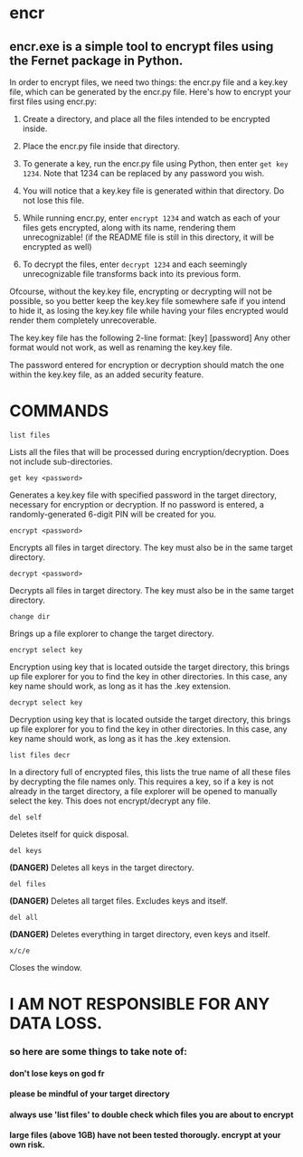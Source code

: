 # encr
## encr.exe is a simple tool to encrypt files using the Fernet package in Python.

In order to encrypt files, we need two things: the encr.py file and a key.key file, which can be generated by the encr.py file. Here's how to encrypt your first files using encr.py:

1) Create a directory, and place all the files intended to be encrypted inside.

2) Place the encr.py file inside that directory.

3) To generate a key, run the encr.py file using Python, then enter `get key 1234`. Note that 1234 can be replaced by any password you wish.

4) You will notice that a key.key file is generated within that directory. Do not lose this file.

5) While running encr.py, enter `encrypt 1234` and watch as each of your files gets encrypted, along with its name, rendering them unrecognizable! (if the README file is still in this directory, it will be encrypted as well)

6) To decrypt the files, enter `decrypt 1234` and each seemingly unrecognizable file transforms back into its previous form.

Ofcourse, without the key.key file, encrypting or decrypting will not be possible, so you better keep the key.key file somewhere safe if you intend to hide it, as losing the key.key file while having your files encrypted would render them completely unrecoverable. 

The key.key file has the following 2-line format:
[key]
[password]
Any other format would not work, as well as renaming the key.key file.

The password entered for encryption or decryption should match the one within the key.key file, as an added security feature.

# COMMANDS
``` 
list files
```
Lists all the files that will be processed during encryption/decryption. Does not include sub-directories.
```
get key <password>
```
Generates a key.key file with specified password in the target directory, necessary for encryption or decryption. If no password is entered, a randomly-generated 6-digit PIN will be created for you.
```
encrypt <password>
```
Encrypts all files in target directory. The key must also be in the same target directory.
```
decrypt <password>
```
Decrypts all files in target directory. The key must also be in the same target directory.
```
change dir
```
Brings up a file explorer to change the target directory.
```
encrypt select key
```
Encryption using key that is located outside the target directory, this brings up file explorer for you to find the key in other directories. In this case, any key name should work, as long as it has the .key extension.
```
decrypt select key
```
Decryption using key that is located outside the target directory, this brings up file explorer for you to find the key in other directories. In this case, any key name should work, as long as it has the .key extension.
``` 
list files decr
```
In a directory full of encrypted files, this lists the true name of all these files by decrypting the file names only. This requires a key, so if a key is not already in the target directory, a file explorer will be opened to manually select the key. This does not encrypt/decrypt any file.
```
del self
```
Deletes itself for quick disposal.
```
del keys
```
**(DANGER)** Deletes all keys in the target directory.
```
del files
```
**(DANGER)** Deletes all target files. Excludes keys and itself.
```
del all
```
**(DANGER)** Deletes everything in target directory, even keys and itself.
```
x/c/e
```
Closes the window.

# I AM NOT RESPONSIBLE FOR ANY DATA LOSS.
### so here are some things to take note of:
#### don't lose keys on god fr
#### please be mindful of your target directory
#### always use 'list files' to double check which files you are about to encrypt
#### large files (above 1GB) have not been tested thorougly. encrypt at your own risk.
